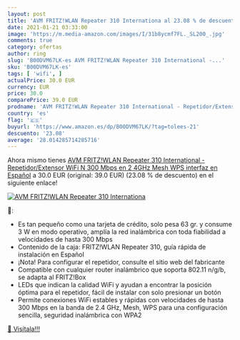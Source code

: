 ```yaml
---
layout: post
title: 'AVM FRITZ!WLAN Repeater 310 Internationa al 23.08 % de descuento'
date: 2021-01-21 03:33:00
image: 'https://m.media-amazon.com/images/I/31b8ycmf7FL._SL200_.jpg'
comments: true
category: ofertas
author: ring
slug: 'B00DVM67LK-es AVM FRITZ!WLAN Repeater 310 International -...'
sku: 'B00DVM67LK-es'
tags: [ 'wifi', ]
actualPrice: 30.0 EUR
currency: EUR
price: 30.0
comparePrice: 39.0 EUR
prodname: 'AVM FRITZ!WLAN Repeater 310 International - Repetidor/Extensor WiFi N  300 Mbps en 2 4GHz  Mesh  WPS  interfaz en Español'
country: 'es'
flag: '🇪🇸'
buyurl: 'https://www.amazon.es/dp/B00DVM67LK/?tag=tolees-21'
descuento: '23.08'
average: '28.014285714285716'
---
```


Ahora mismo tienes [AVM FRITZ!WLAN Repeater 310 International - Repetidor/Extensor WiFi N  300 Mbps en 2 4GHz  Mesh  WPS  interfaz en Español](https://www.amazon.es/dp/B00DVM67LK/?tag=tolees-21) a 30.0 EUR (original: 39.0 EUR) (23.08 %  de descuento) en el siguiente enlace!

[![AVM FRITZ!WLAN Repeater 310 Internationa](https://m.media-amazon.com/images/I/31b8ycmf7FL._SL200_.jpg)](https://www.amazon.es/dp/B00DVM67LK/?tag=tolees-21)

🔎:

- Es tan pequeño como una tarjeta de crédito, solo pesa 63 gr. y consume 3 W en modo operativo, amplía la red inalámbrica con toda fiabilidad a velocidades de hasta 300 Mbps
- Contenido de la caja: FRITZ!WLAN Repeater 310, guía rápida de instalación en Español
- ¡Nota! Para configurar el repetidor, consulte el sitio web del fabricante
- Compatible con cualquier router inalámbrico que soporta 802.11 n/g/b, se adapta al FRITZ!Box
- LEDs que indican la calidad WiFi y ayudan a encontrar la posición óptima para el repetidor, fácil de instalar con solo presionar un botón
- Permite conexiones WiFi estables y rápidas con velocidades de hasta 300 Mbps en la banda de 2.4 GHz, Mesh, WPS para una configuración sencilla, seguridad inalámbrica con WPA2

[🛒 Visítala!!!](https://www.amazon.es/dp/B00DVM67LK/?tag=tolees-21)
